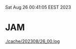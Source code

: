 Sat Aug 26 00:41:05 EEST 2023
# JAM
<a href='./cache/202308/26_00.log'>./cache/202308/26_00.log</a>
